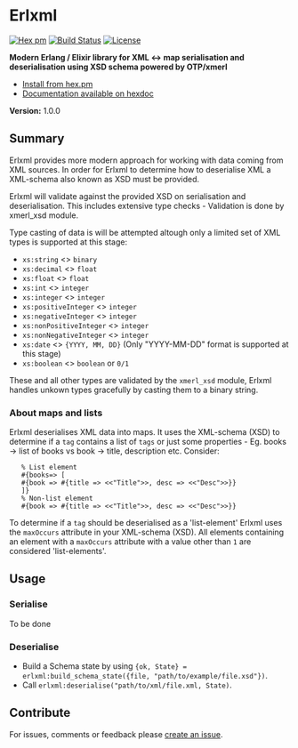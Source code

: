 # Erlxml

[![Hex pm](https://img.shields.io/hexpm/v/erlxml.svg?style=flat-square&labelColor=5c676d&color=714a94)](https://hex.pm/packages/erlxml)
[![Build Status](https://secure.travis-ci.org/eyedouble/erlxml.svg?branch=master
"Build Status")](https://secure.travis-ci.org/eyedouble/erlxml)
[![License](https://img.shields.io/github/license/eyedouble/erlxml?color=007ec6&style=flat-square)](LICENSE)



**Modern Erlang / Elixir library for XML <-> map serialisation and deserialisation using XSD schema powered by OTP/xmerl** 

- [Install from hex.pm](https://hex.pm/packages/erlxml)
- [Documentation available on hexdoc](https://hexdocs.pm/erlxml)

__Version:__ 1.0.0

## Summary

Erlxml provides more modern approach for working with data coming from XML sources.
In order for Erlxml to determine how to deserialise XML a XML-schema also known as 
XSD must be provided.

Erlxml will validate against the provided XSD on serialisation and deserialisation.
This includes extensive type checks - Validation is done by xmerl_xsd module.

Type casting of data is will be attempted altough only a limited set of 
XML types is supported at this stage:
- `xs:string` <> `binary`
- `xs:decimal` <> `float`
- `xs:float` <> `float`
- `xs:int` <> `integer`
- `xs:integer` <> `integer`
- `xs:positiveInteger` <> `integer`
- `xs:negativeInteger` <> `integer`
- `xs:nonPositiveInteger` <> `integer`
- `xs:nonNegativeInteger` <> `integer`
- `xs:date` <> `{YYYY, MM, DD}` (Only "YYYY-MM-DD" format is supported at this stage)
- `xs:boolean` <> `boolean` or `0/1`

These and all other types are validated by the `xmerl_xsd` module, Erlxml handles unkown types 
gracefully by casting them to a binary string.

### About maps and lists
Erlxml deserialises XML data into maps. It uses the XML-schema (XSD) to determine if
a `tag` contains a list of `tags` or just some properties - Eg. books -> list of books vs book -> title, description etc.  Consider:

```
   % List element
   #{books=> [
   #{book => #{title => <<"Title">>, desc => <<"Desc">>}}
   ]}
   % Non-list element
   #{book => #{title => <<"Title">>, desc => <<"Desc">>}}
```

To determine if a `tag` should be deserialised as a 'list-element' Erlxml uses 
the `maxOccurs` attribute in your XML-schema (XSD). All elements containing an element with a `maxOccurs` attribute with a value other than `1` are considered 'list-elements'. 




## Usage
### Serialise
To be done

### Deserialise
- Build a Schema state by using `{ok, State} = erlxml:build_schema_state({file, "path/to/example/file.xsd"})`.
- Call `erlxml:deserialise("path/to/xml/file.xml, State)`.



## Contribute

For issues, comments or feedback please [create an
issue](http://github.com/eyedouble/erlxml/issues).

